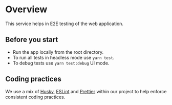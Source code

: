# Overview

This service helps in E2E testing of the web application.

## Before you start

- Run the app locally from the root directory.
- To run all tests in headless mode use `yarn test`.
- To debug tests use `yarn test:debug` UI mode.

## Coding practices

We use a mix of [Husky](https://github.com/typicode/husky), [ESLint](https://eslint.org/) and [Prettier](https://prettier.io/) within our project to help enforce consistent coding practices.
